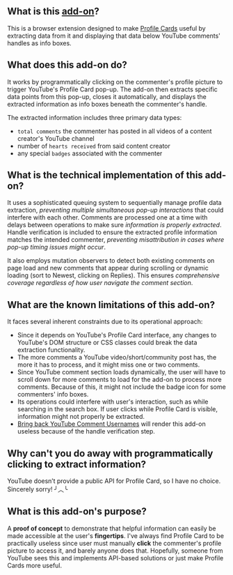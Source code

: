 ## What is this [add-on](https://addons.mozilla.org/firefox/addon/wip-yt-profile-card-info)?
This is a browser extension designed to make [Profile Cards](https://support.google.com/youtube/answer/9409333) useful by extracting data from it and displaying that data below YouTube comments' handles as info boxes.

## What does this add-on do?
It works by programmatically clicking on the commenter's profile picture to trigger YouTube's Profile Card pop-up. The add-on then extracts specific data points from this pop-up, closes it automatically, and displays the extracted information as info boxes beneath the commenter's handle.

The extracted information includes three primary data types:
- `total comments` the commenter has posted in all videos of a content creator's YouTube channel
- number of `hearts received` from said content creator
- any special `badges` associated with the commenter

## What is the technical implementation of this add-on?
It uses a sophisticated queuing system to sequentially manage profile data extraction, *preventing multiple simultaneous pop-up interactions* that could interfere with each other. Comments are processed one at a time with delays between operations to make sure *information is properly extracted*. Handle verification is included to ensure the extracted profile information matches the intended commenter, *preventing misattribution in cases where pop-up timing issues might occur*.

It also employs mutation observers to detect both existing comments on page load and new comments that appear during scrolling or dynamic loading (sort to Newest, clicking on Replies). This ensures *comprehensive coverage regardless of how user navigate the comment section*.

## What are the known limitations of this add-on?
It faces several inherent constraints due to its operational approach:
- Since it depends on YouTube's Profile Card interface, any changes to YouTube's DOM structure or CSS classes could break the data extraction functionality.
- The more comments a YouTube video/short/community post has, the more it has to process, and it might miss one or two comments.
- Since YouTube comment section loads dynamically, the user will have to scroll down for more comments to load for the add-on to process more comments. Because of this, it might not include the badge icon for some commenters' info boxes.
- Its operations could interfere with user's interaction, such as while searching in the search box. If user clicks while Profile Card is visible, information might not properly be extracted.
- [Bring back YouTube Comment Usernames](https://addons.mozilla.org/firefox/addon/youtube-找回留言區用戶名稱) will render this add-on useless because of the handle verification step.

## Why can't you do away with programmatically clicking to extract information?
YouTube doesn’t provide a public API for Profile Card, so I have no choice. Sincerely sorry! ╯︿╰

## What is this add-on's purpose?
A **proof of concept** to demonstrate that helpful information can easily be made accessible at the user's **fingertips**. I've always find Profile Card to be practically useless since user must manually **click** the commenter's profile picture to access it, and barely anyone does that. Hopefully, someone from YouTube sees this and implements API-based solutions or just make Profile Cards more useful.
